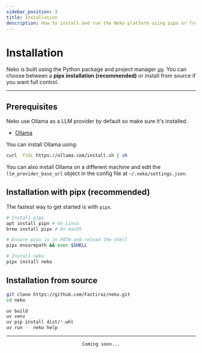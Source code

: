 ```yaml
---
sidebar_position: 3
title: Installation
description: How to install and run the Neko platform using pipx or from source
---
```


# Installation

Neko is built using the Python package and project manager [uv](https://docs.astral.sh/uv/). You can choose between a **pipx installation (recommended)** or install from source if you want full control.

---

## Prerequisites

Neko use Ollama as a LLM provider by default so make sure it's installed.

- [Ollama](https://ollama.com/)

You can install Ollama using:

```bash
curl -fsSL https://ollama.com/install.sh | sh
```

You can also install Ollama on a different machine and edit the `llm_provider_base_url` object in the config file at `~/.neko/settings.json`.

## Installation with pipx (recommended)

The fastest way to get started is with `pipx`.

```bash
# Install pipx
apt install pipx # On Linux
brew install pipx # On macOS

# Ensure pipx is in PATH and reload the shell
pipx ensurepath && exec $SHELL

# Install neko
pipx install neko
```

## Installation from source

```bash
git clone https://github.com/Fastiraz/neko.git
cd neko

uv build
uv venv
uv pip install dist/*.whl
uv run -- neko help
```

---

<div align="center">
  <code>Coming soon...</code>
</div>
